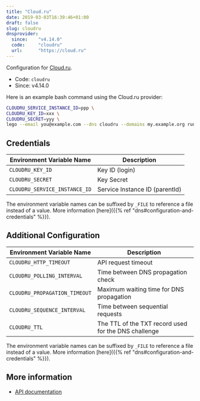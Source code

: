```yaml
---
title: "Cloud.ru"
date: 2019-03-03T16:39:46+01:00
draft: false
slug: cloudru
dnsprovider:
  since:    "v4.14.0"
  code:     "cloudru"
  url:      "https://cloud.ru"
---
```


<!-- THIS DOCUMENTATION IS AUTO-GENERATED. PLEASE DO NOT EDIT. -->
<!-- providers/dns/cloudru/cloudru.toml -->
<!-- THIS DOCUMENTATION IS AUTO-GENERATED. PLEASE DO NOT EDIT. -->


Configuration for [Cloud.ru](https://cloud.ru).


<!--more-->

- Code: `cloudru`
- Since: v4.14.0


Here is an example bash command using the Cloud.ru provider:

```bash
CLOUDRU_SERVICE_INSTANCE_ID=ppp \
CLOUDRU_KEY_ID=xxx \
CLOUDRU_SECRET=yyy \
lego --email you@example.com --dns cloudru --domains my.example.org run
```




## Credentials

| Environment Variable Name | Description |
|-----------------------|-------------|
| `CLOUDRU_KEY_ID` | Key ID (login) |
| `CLOUDRU_SECRET` | Key Secret |
| `CLOUDRU_SERVICE_INSTANCE_ID` | Service Instance ID (parentId) |

The environment variable names can be suffixed by `_FILE` to reference a file instead of a value.
More information [here]({{% ref "dns#configuration-and-credentials" %}}).


## Additional Configuration

| Environment Variable Name | Description |
|--------------------------------|-------------|
| `CLOUDRU_HTTP_TIMEOUT` | API request timeout |
| `CLOUDRU_POLLING_INTERVAL` | Time between DNS propagation check |
| `CLOUDRU_PROPAGATION_TIMEOUT` | Maximum waiting time for DNS propagation |
| `CLOUDRU_SEQUENCE_INTERVAL` | Time between sequential requests |
| `CLOUDRU_TTL` | The TTL of the TXT record used for the DNS challenge |

The environment variable names can be suffixed by `_FILE` to reference a file instead of a value.
More information [here]({{% ref "dns#configuration-and-credentials" %}}).




## More information

- [API documentation](https://cloud.ru/ru/docs/clouddns/ug/topics/api-ref.html)

<!-- THIS DOCUMENTATION IS AUTO-GENERATED. PLEASE DO NOT EDIT. -->
<!-- providers/dns/cloudru/cloudru.toml -->
<!-- THIS DOCUMENTATION IS AUTO-GENERATED. PLEASE DO NOT EDIT. -->
